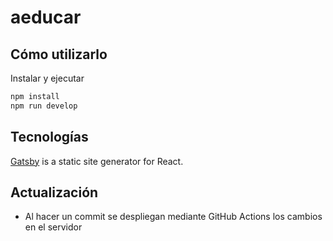 # aeducar

## Cómo utilizarlo

Instalar y ejecutar

```sh
npm install
npm run develop
```

## Tecnologías

[Gatsby](https://github.com/gatsbyjs/gatsby) is a static site generator for React.

## Actualización

- Al hacer un commit se despliegan mediante GitHub Actions los cambios en el servidor
